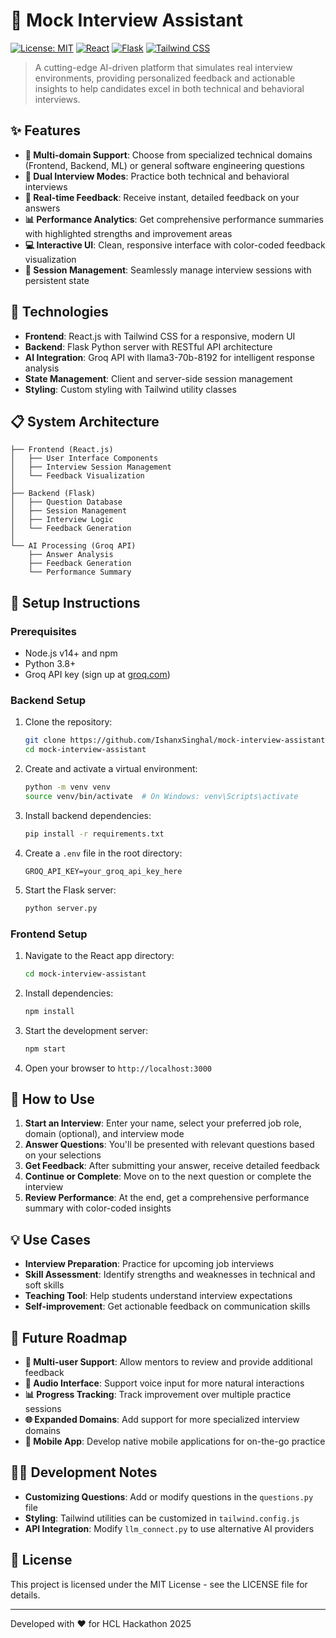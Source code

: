 # 🚀 Mock Interview Assistant

[![License: MIT](https://img.shields.io/badge/License-MIT-blue.svg)](https://opensource.org/licenses/MIT)
[![React](https://img.shields.io/badge/React-v18-blue)](https://reactjs.org/)
[![Flask](https://img.shields.io/badge/Flask-v2.3-green)](https://flask.palletsprojects.com/)
[![Tailwind CSS](https://img.shields.io/badge/Tailwind%20CSS-v3.3-38B2AC)](https://tailwindcss.com/)

> A cutting-edge AI-driven platform that simulates real interview environments, providing personalized feedback and actionable insights to help candidates excel in both technical and behavioral interviews.


## ✨ Features

- **🎯 Multi-domain Support**: Choose from specialized technical domains (Frontend, Backend, ML) or general software engineering questions  
- **🤖 Dual Interview Modes**: Practice both technical and behavioral interviews  
- **📝 Real-time Feedback**: Receive instant, detailed feedback on your answers  
- **📊 Performance Analytics**: Get comprehensive performance summaries with highlighted strengths and improvement areas  
- **💻 Interactive UI**: Clean, responsive interface with color-coded feedback visualization  
- **🔄 Session Management**: Seamlessly manage interview sessions with persistent state  

## 🔧 Technologies

- **Frontend**: React.js with Tailwind CSS for a responsive, modern UI  
- **Backend**: Flask Python server with RESTful API architecture  
- **AI Integration**: Groq API with llama3-70b-8192 for intelligent response analysis  
- **State Management**: Client and server-side session management  
- **Styling**: Custom styling with Tailwind utility classes  

## 📋 System Architecture

```
├── Frontend (React.js)
│   ├── User Interface Components
│   ├── Interview Session Management
│   └── Feedback Visualization
│
├── Backend (Flask)
│   ├── Question Database
│   ├── Session Management
│   ├── Interview Logic
│   └── Feedback Generation
│
└── AI Processing (Groq API)
    ├── Answer Analysis
    ├── Feedback Generation
    └── Performance Summary
```

## 🚀 Setup Instructions

### Prerequisites

- Node.js v14+ and npm  
- Python 3.8+  
- Groq API key (sign up at [groq.com](https://groq.com))  

### Backend Setup

1. Clone the repository:
   ```bash
   git clone https://github.com/IshanxSinghal/mock-interview-assistant.git
   cd mock-interview-assistant
   ```

2. Create and activate a virtual environment:
   ```bash
   python -m venv venv
   source venv/bin/activate  # On Windows: venv\Scripts\activate
   ```

3. Install backend dependencies:
   ```bash
   pip install -r requirements.txt
   ```

4. Create a `.env` file in the root directory:
   ```
   GROQ_API_KEY=your_groq_api_key_here
   ```

5. Start the Flask server:
   ```bash
   python server.py
   ```

### Frontend Setup

1. Navigate to the React app directory:
   ```bash
   cd mock-interview-assistant
   ```

2. Install dependencies:
   ```bash
   npm install
   ```

3. Start the development server:
   ```bash
   npm start
   ```

4. Open your browser to `http://localhost:3000`

## 📱 How to Use

1. **Start an Interview**: Enter your name, select your preferred job role, domain (optional), and interview mode  
2. **Answer Questions**: You'll be presented with relevant questions based on your selections  
3. **Get Feedback**: After submitting your answer, receive detailed feedback  
4. **Continue or Complete**: Move on to the next question or complete the interview  
5. **Review Performance**: At the end, get a comprehensive performance summary with color-coded insights  

## 💡 Use Cases

- **Interview Preparation**: Practice for upcoming job interviews  
- **Skill Assessment**: Identify strengths and weaknesses in technical and soft skills  
- **Teaching Tool**: Help students understand interview expectations  
- **Self-improvement**: Get actionable feedback on communication skills  

## 🔮 Future Roadmap

- **👥 Multi-user Support**: Allow mentors to review and provide additional feedback  
- **🎤 Audio Interface**: Support voice input for more natural interactions  
- **📊 Progress Tracking**: Track improvement over multiple practice sessions  
- **🌐 Expanded Domains**: Add support for more specialized interview domains  
- **📱 Mobile App**: Develop native mobile applications for on-the-go practice  

## 👨‍💻 Development Notes

- **Customizing Questions**: Add or modify questions in the `questions.py` file  
- **Styling**: Tailwind utilities can be customized in `tailwind.config.js`  
- **API Integration**: Modify `llm_connect.py` to use alternative AI providers  

## 📄 License

This project is licensed under the MIT License - see the LICENSE file for details.

---

Developed with ❤️ for HCL Hackathon 2025
